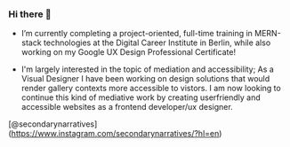 ### Hi there 👋


-   I’m currently completing a project-oriented, full-time training in MERN-stack technologies 
    at the Digital Career Institute in Berlin, while also working on my Google UX Design Professional Certificate!

-   I'm largely interested in the topic of mediation and accessibility; As a Visual Designer I have been working on design solutions that would render gallery         contexts more accessible to vistors. I am now looking to continue this kind of mediative work by creating userfriendly and accessible websites as a frontend       developer/ux designer.     

[@secondarynarratives] (https://www.instagram.com/secondarynarratives/?hl=en)
